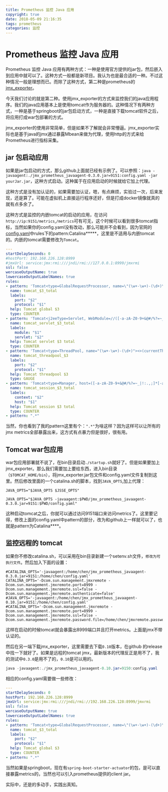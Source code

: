 ```yaml
---
title: Prometheus 监控 Java 应用
copyright: true
date: 2018-05-09 21:16:35
tags: prometheus
categories: 监控
---
```


# Prometheus 监控 Java 应用

Prometheus 监控 Java 应用有两种方式：一种是使用官方提供的jar包，然后嵌入到应用中就可以了。这种方式一般都是新项目。我认为也是最合适的一种。不过这种情况一般是理想而已。而除了这种方式，第二种是prometheus的[jmx_exporter](https://github.com/prometheus/jmx_exporter)。

今天我们讨论的就是第二种。使用jmx_exporter的方式来监控我们的java应用程序。我们的java应用基本上是使用tomcat作为服务器的。这种情况下有两种方式，一种是基于springboot的jar包启动方式，一种是直接下载tomcat软件之后，将应用打成war包部署的方式。
<!--more-->
jmx_exporter的使用非常简单，但是如果不了解就会非常懵逼。jmx_exporter实际也是基于java的jmx通过暴露Mbean来做为代理，使用http的方式来给Prometheus进行指标采集。

## jar 包启动应用
如果是jar包启动的方式，那么github上面就已经有示例了。可以参照：`java -javaagent:./jmx_prometheus_javaagent-0.3.0.jar=9151:config.yaml -jar yourJar.jar`，这种方式启动。这种属于在应用启动的时候就给它加上代理。

这种方式是没有加认证的，如果需要加认证，嗯，有点麻烦，实验过一次，后来发现，还是算了。可能在虚拟机上直接运行程序还好，但是打成docker镜像就真的就有点多余了。

这种方式是监控的内嵌tomcat的启动的应用，在访问`http://ip:9151/metrics`,`/metrics`可有可无，这个时候可以看到很多tomcat指标，当然如果你的config.yaml没有改动，那么可能并不会看到，因为官网的[config.yaml](https://github.com/prometheus/jmx_exporter/blob/master/example_configs/tomcat.yml)中rules下的pattern:Catalina*****，这里是不适用与内嵌tomcat的。内嵌的tomcat需要修改为`Tomcat`。

```yaml
---
startDelaySeconds: 0
#hostPort: 192.168.226.128:8999
#jmxUrl: service:jmx:rmi:///jndi/rmi://127.0.0.1:8999/jmxrmi
ssl: false
wercaseOutputName: true
lowercaseOutputLabelNames: true
rules:
- pattern: 'Tomcat<type=GlobalRequestProcessor, name=\"(\w+-\w+)-(\d+)\"><>(\w+):'
  name: tomcat_$3_total
  labels:
    port: "$2"
    protocol: "$1"
  help: Tomcat global $3
  type: COUNTER
- pattern: 'Tomcat<j2eeType=Servlet, WebModule=//([-a-zA-Z0-9+&@#/%?=~_|!:.,;]*[-a-zA-Z0-9+&@#/%=~_|]), name=([-a-zA-Z0-9+/$%~_-|!.]*), J2EEApplication=none, J2EEServer=none><>(requestCount|maxTime|processingTime|errorCount):'
  name: tomcat_servlet_$3_total
  labels:
    module: "$1"
    servlet: "$2"
  help: Tomcat servlet $3 total
  type: COUNTER
- pattern: 'Tomcat<type=ThreadPool, name="(\w+-\w+)-(\d+)"><>(currentThreadCount|currentThreadsBusy|keepAliveCount|pollerThreadCount|connectionCount):'
  name: tomcat_threadpool_$3
  labels:
    port: "$2"
    protocol: "$1"
  help: Tomcat threadpool $3
  type: GAUGE
- pattern: 'Tomcat<type=Manager, host=([-a-zA-Z0-9+&@#/%?=~_|!:.,;]*[-a-zA-Z0-9+&@#/%=~_|]), context=([-a-zA-Z0-9+/$%~_-|!.]*)><>(processingTime|sessionCounter|rejectedSessions|expiredSessions):'
  name: tomcat_session_$3_total
  labels:
    context: "$2"
    host: "$1"
  help: Tomcat session $3 total
  type: COUNTER
- pattern: ".*"

```

当然，你也看到了我的pattern这里有个：`".*"`为啥这样？因为这样可以让所有的jmx metrics全部暴露出来，这方式有点暴力但是很好，很有用。

## Tomcat war包应用

war包应用部署就不说了，在bin目录启动`./startup.sh`就好了。但是如果要加上jmx_exporter。那么我们需要加上要给东西，进入bin目录（`$TOMCAT_HOME/bin`），将jmx_exporter.jar包文件和config.yaml文件复制到这里。然后修改里面的一个catalina.sh的脚本，找到`JAVA_OPTS`,加上代理：

```shell
JAVA_OPTS="$JAVA_OPTS $JSSE_OPTS"

JAVA_OPTS="$JAVA_OPTS -javaagent:$PWD/jmx_prometheus_javaagent-0.3.0.jar=9151:$PWD/config.yaml"
```

这种启动tomcat之后，你就可以通过访问9151端口来访问metrics了。这里要记得，修改上面的config.yaml中pattern的部分，改为和github上一样就可以了，也就是pattern为Catalina****。

## 监控远程的 tomcat

如果你不修改catalina.sh，可以采用在bin目录新建一个setenv.sh文件，`修改为可执行文件`。然后加入下面的设置：
```shell
#CATALINA_OPTS='-javaagent:/home/chen/jmx_prometheus_javaagent-0.3.0.jar=9151:/home/chen/config.yaml'
CATALINA_OPTS='-Dcom.sun.management.jmxremote -Dcom.sun.management.jmxremote.port=8999 -Dcom.sun.management.jmxremote.ssl=false -Dcom.sun.management.jmxremote.authenticate=false'
#JAVA_OPTS='-javaagent:/home/chen/jmx_prometheus_javaagent-0.10.jar=9151:/home/chen/config.yaml'
#CATALINA_OPTS='-Dcom.sun.management.jmxremote -Dcom.sun.management.jmxremote.port=8999 -Dcom.sun.management.jmxremote.ssl=false -Dcom.sun.management.jmxremote.password.file=/home/chen/jmxremote.password'
```

这样在启动的时候tomcat就会暴露出8999端口并且打开metrics。上面是jmx不带认证的。

然后在另一端下载jmx_exporter，这里需要去下载`0.10`版本，在github 的release中找一下就好了。如果是远程的tomcat jmx，最新版本的代理反正是用不了，我的测试中`0.3.0`是用不了的，`0.10`是可以用的。

```java
java -javaagent:./jmx_prometheus_javaagent-0.10.jar=9150:config.yaml
```

相应的config.yaml需要做一些修改：

```yaml
---
startDelaySeconds: 0
hostPort: 192.168.226.128:8999
jmxUrl: service:jmx:rmi:///jndi/rmi://192.168.226.128:8999/jmxrmi
ssl: false
wercaseOutputName: true
lowercaseOutputLabelNames: true
rules:
- pattern: 'Tomcat<type=GlobalRequestProcessor, name=\"(\w+-\w+)-(\d+)\"><>(\w+):'
  name: tomcat_$3_total
  labels:
    port: "$2"
    protocol: "$1"
  help: Tomcat global $3
  type: COUNTER
- pattern: ".*"

```

当然如果是springboot，现在有`spring-boot-starter-actuator`的包，是可以直接暴露metrics的，当然也可以引入prometheus提供的client jar。

实际中，还是的多动手，实践出真知。